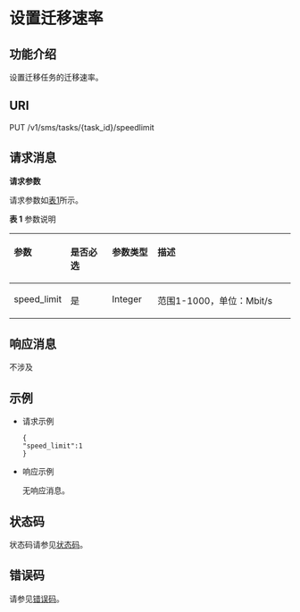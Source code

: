 # 设置迁移速率<a name="sms_api_0028"></a>

## 功能介绍<a name="section142976442218"></a>

设置迁移任务的迁移速率。

## URI<a name="section19298104412212"></a>

PUT /v1/sms/tasks/\{task\_id\}/speedlimit

## 请求消息<a name="section6298144412217"></a>

**请求参数**

请求参数如[表1](#table183001944921)所示。

**表 1**  参数说明

<a name="table183001944921"></a>
<table><thead align="left"><tr id="row163605449215"><th class="cellrowborder" valign="top" width="17.348265173482652%" id="mcps1.2.5.1.1"><p id="p436015449212"><a name="p436015449212"></a><a name="p436015449212"></a>参数</p>
</th>
<th class="cellrowborder" valign="top" width="15.308469153084694%" id="mcps1.2.5.1.2"><p id="p123607441321"><a name="p123607441321"></a><a name="p123607441321"></a>是否必选</p>
</th>
<th class="cellrowborder" valign="top" width="16.328367163283673%" id="mcps1.2.5.1.3"><p id="p133601244629"><a name="p133601244629"></a><a name="p133601244629"></a>参数类型</p>
</th>
<th class="cellrowborder" valign="top" width="51.01489851014899%" id="mcps1.2.5.1.4"><p id="p63601044221"><a name="p63601044221"></a><a name="p63601044221"></a>描述</p>
</th>
</tr>
</thead>
<tbody><tr id="row9360844824"><td class="cellrowborder" valign="top" width="17.348265173482652%" headers="mcps1.2.5.1.1 "><p id="p133601442212"><a name="p133601442212"></a><a name="p133601442212"></a>speed_limit</p>
</td>
<td class="cellrowborder" valign="top" width="15.308469153084694%" headers="mcps1.2.5.1.2 "><p id="p1336014441728"><a name="p1336014441728"></a><a name="p1336014441728"></a>是</p>
</td>
<td class="cellrowborder" valign="top" width="16.328367163283673%" headers="mcps1.2.5.1.3 "><p id="p1836034411217"><a name="p1836034411217"></a><a name="p1836034411217"></a>Integer</p>
</td>
<td class="cellrowborder" valign="top" width="51.01489851014899%" headers="mcps1.2.5.1.4 "><p id="p3360944025"><a name="p3360944025"></a><a name="p3360944025"></a>范围1-1000，单位：Mbit/s</p>
</td>
</tr>
</tbody>
</table>

## 响应消息<a name="section13076441128"></a>

不涉及

## 示例<a name="section83081344829"></a>

-   请求示例

    ```
    {  
    "speed_limit":1
    }
    ```

-   响应示例

    无响应消息。


## 状态码<a name="section1973012935418"></a>

状态码请参见[状态码](状态码.md)。

## 错误码<a name="section1897875543520"></a>

请参见[错误码](错误码.md)。

